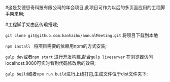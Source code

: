  #这是艾德思奇科技有限公司的年会项目,此项目可作为以后的多页面应用的工程脚手架来用;

 #工程脚手架由区传瑜搭建;

`git clone git@github.com:hanhaihu/annualMeeting.git` 将项目下载到本地

`npm install ` 将项目需要的依赖用npm的方式安装;

`gulp dev`或者`npm start` 进行开发构建,配合`gulp liveserver` 在浏览器访问localhost:8080可实时看到代码修改后的效果;

`gulp build`或者`npm run build`进行上线打包,生成文件位于dist文件夹下;

